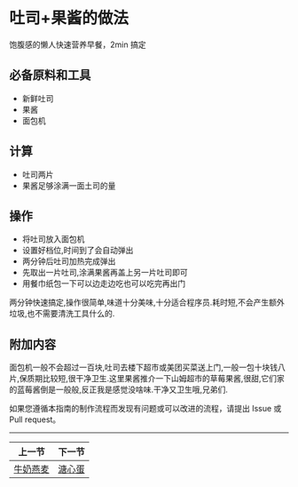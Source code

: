 # 吐司+果酱的做法

饱腹感的懒人快速营养早餐，2min 搞定

## 必备原料和工具

* 新鲜吐司
* 果酱
* 面包机

## 计算

* 吐司两片
* 果酱足够涂满一面土司的量

## 操作

* 将吐司放入面包机
* 设置好档位,时间到了会自动弹出
* 两分钟后吐司加热完成弹出
* 先取出一片吐司,涂满果酱再盖上另一片吐司即可
* 用餐巾纸包一下可以边走边吃也可以吃完再出门

两分钟快速搞定,操作很简单,味道十分美味,十分适合程序员.耗时短,不会产生额外垃圾,也不需要清洗工具什么的.

## 附加内容

面包机一般不会超过一百块,吐司去楼下超市或美团买菜送上门,一般一包十块钱八片,保质期比较短,很干净卫生.这里果酱推介一下山姆超市的草莓果酱,很甜,它们家的蓝莓酱倒是一般般,反正我是感觉没啥味.干净又卫生哦,兄弟们.

如果您遵循本指南的制作流程而发现有问题或可以改进的流程，请提出 Issue 或 Pull request。

<hr>

| 上一节 | 下一节 |
| --- | --- |
| [牛奶燕麦](../breakfast/牛奶燕麦.md) | [溏心蛋](../breakfast/溏心蛋.md) |